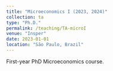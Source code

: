 ```yaml
---
title: "Microeconomics I (2023, 2024)"
collection: ta
type: "Ph.D."
permalink: /teaching/TA-microI
venue: "Insper"
date: 2023-01-01
location: "São Paulo, Brazil"
---
```


First-year PhD Microeconomics course.